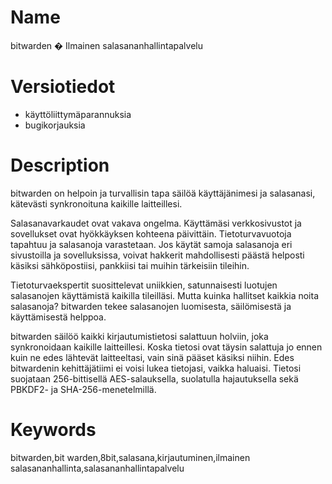 # Name

bitwarden � Ilmainen salasananhallintapalvelu

# Versiotiedot

- käyttöliittymäparannuksia
- bugikorjauksia

# Description

bitwarden on helpoin ja turvallisin tapa säilöä käyttäjänimesi ja salasanasi, kätevästi synkronoituna kaikille laitteillesi.

Salasanavarkaudet ovat vakava ongelma. Käyttämäsi verkkosivustot ja sovellukset ovat hyökkäyksen kohteena päivittäin. Tietoturvavuotoja tapahtuu ja salasanoja varastetaan. Jos käytät samoja salasanoja eri sivustoilla ja sovelluksissa, voivat hakkerit mahdollisesti päästä helposti käsiksi sähköpostiisi, pankkiisi tai muihin tärkeisiin tileihin.

Tietoturvaekspertit suosittelevat uniikkien, satunnaisesti luotujen salasanojen käyttämistä kaikilla tileilläsi. Mutta kuinka hallitset kaikkia noita salasanoja? bitwarden tekee salasanojen luomisesta, säilömisestä ja käyttämisestä helppoa.

bitwarden säilöö kaikki kirjautumistietosi salattuun holviin, joka synkronoidaan kaikille laitteillesi. Koska tietosi ovat täysin salattuja jo ennen kuin ne edes lähtevät laitteeltasi, vain sinä pääset käsiksi niihin. Edes bitwardenin kehittäjätiimi ei voisi lukea tietojasi, vaikka haluaisi. Tietosi suojataan 256-bittisellä AES-salauksella, suolatulla hajautuksella sekä PBKDF2- ja SHA-256-menetelmillä.

# Keywords

bitwarden,bit warden,8bit,salasana,kirjautuminen,ilmainen salasananhallinta,salasananhallintapalvelu
